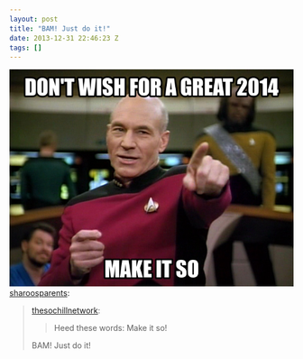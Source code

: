 ```yaml
---
layout: post
title: "BAM! Just do it!"
date: 2013-12-31 22:46:23 Z
tags: []
---
```

![](/media/2013/12/71789952342.png)
[sharoosparents](http://sharoosparents.tumblr.com/post/71769635221/thesochillnetwork-heed-these-words-make-it):

> [thesochillnetwork](http://www.thesochillnetwork.com/post/71764329985/heed-these-words-make-it-so):
> 
> > Heed these words: Make it so!
> 
> BAM! Just do it!
